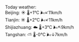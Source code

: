 Today weather:  
Beijing: ☀️   🌡️+1°C 🌬️↙11km/h  
Tianjin: ☀️   🌡️+2°C 🌬️↙11km/h  
Shijiazhuang: ☁️   🌡️+3°C 🌬️↖9km/h  
Tangshan: ⛅️  🌡️-0°C 🌬️↓7km/h  
